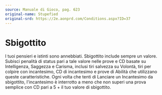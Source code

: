 ```yaml
---
source: Manuale di Gioco, pag. 623
original-name: Stupefied
original-srd: https://2e.aonprd.com/Conditions.aspx?ID=37
---
```


# Sbigottito

I tuoi pensieri e istinti sono annebbiati. Sbigottito include sempre un valore.
Subisci penalità di status pari a tale valore nelle prove e CD basate su
Intelligenza, Saggezza e Carisma, inclusi tiri salvezza su Volontà, tiri per
colpire con incantesimo, CD di incantesimo e prove di Abilità che utilizzano
queste caratteristiche. Ogni volta che tenti di Lanciare un Incantesimo da
sbigottito, l'incantesimo è interrotto a meno che non superi una prova semplice
con CD pari a 5 + il tuo valore di sbigottito.
